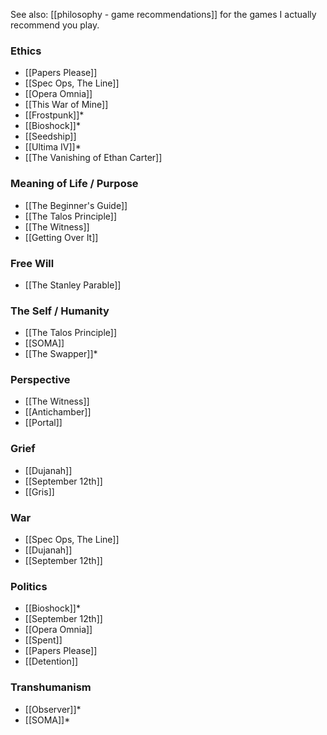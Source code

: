 See also: [[philosophy - game recommendations]] for the games I actually recommend you play.

### Ethics

 - [[Papers Please]]
 - [[Spec Ops, The Line]]
 - [[Opera Omnia]]
 - [[This War of Mine]]
 - [[Frostpunk]]\*
 - [[Bioshock]]\*
 - [[Seedship]]
 - [[Ultima IV]]\*
 - [[The Vanishing of Ethan Carter]]

### Meaning of Life / Purpose

 - [[The Beginner's Guide]]
 - [[The Talos Principle]]
 - [[The Witness]]
 - [[Getting Over It]]

### Free Will

 - [[The Stanley Parable]]

### The Self / Humanity

 - [[The Talos Principle]]
 - [[SOMA]]
 - [[The Swapper]]\*

### Perspective

 - [[The Witness]]
 - [[Antichamber]]
 - [[Portal]]

### Grief

 - [[Dujanah]]
 - [[September 12th]]
 - [[Gris]]

### War

 - [[Spec Ops, The Line]]
 - [[Dujanah]]
 - [[September 12th]]

### Politics

 - [[Bioshock]]\*
 - [[September 12th]]
 - [[Opera Omnia]]
 - [[Spent]]
 - [[Papers Please]]
 - [[Detention]]

### Transhumanism

 - [[Observer]]\*
 - [[SOMA]]\*

### 
